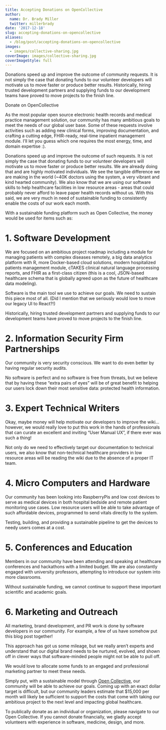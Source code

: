 ```yaml
---
title: Accepting Donations on OpenCollective
author:
  name: Dr. Brady Miller
  twitter: millerbrady
date: '2017-12-18'
slug: accepting-donations-on-opencollective
aliases:
  - /blog/post/accepting-donations-on-opencollective
images:
  - images/collective-sharing.jpg
coverImage: images/collective-sharing.jpg
coverImageStyle: full
---
```

Donations speed up and improve the outcome of community requests. It is not simply the case that donating funds to our volunteer developers will motivate us to move faster or produce better results. Historically, hiring trusted development partners and supplying funds to our development teams have proved to move projects to the finish line.
<!--more-->

<a href="https://opencollective.com/openemr" class="btn btn-lg btn-primary" style="text-decoration: none;"><i class="fa fa-heart"></i>Donate on OpenCollective</a>

As the most popular open source electronic health records and medical practice management solution, our community has many ambitious goals to meet the needs of our global user base. Some of these requests involve activities such as adding new clinical forms, improving documentation, and crafting a cutting edge, FHIR-ready, real-time inpatient management module. I’ll let you guess which one requires the most energy, time, and domain expertise :).

Donations speed up and improve the outcome of such requests. It is not simply the case that donating funds to our volunteer developers will motivate us to move faster or produce better results. We are already doing that and are highly motivated individuals. We see the tangible difference we are making in the world (~40K doctors using the system, a very vibrant and kind hearted community). We also know that we are using our software skills to help healthcare facilities in low resource areas - areas that could probably never afford to leave paper health records without us. With this said, we are very much in need of sustainable funding to consistently enable the costs of our work each month.

With a sustainable funding platform such as Open Collective, the money would be used for items such as:

# 1. Software Development
We are focused on an ambitious project roadmap including a module for managing patients with complex diseases remotely, a big data analytics platform with R, more Docker-based cloud solutions, modern hospitalized patients management module, cTAKES clinical natural language processing reports, and FHIR as a first-class citizen (this is a cool, JSON-based healthcare schema that is globally agreed upon as the future of healthcare data modeling).

Software is the main tool we use to achieve our goals. We need to sustain this piece most of all. (Did I mention that we seriously would love to move our legacy UI to React?!)

Historically, hiring trusted development partners and supplying funds to our development teams have proved to move projects to the finish line.

# 2. Information Security Firm Partnerships
Our community is very security conscious. We want to do even better by having regular security audits.

No software is perfect and no software is free from threats, but we believe that by having these “extra pairs of eyes” will be of great benefit to helping our users lock down their most sensitive data: protected health information.

# 3. Expert Technical Writers
Okay, maybe money will help motivate our developers to improve the wiki… however, we would really love to put this work in the hands of professionals that can curate an excellent and inviting “User Manual UX”, if there ever was such a thing!

Not only do we need to effectively target our documentation to technical users, we also know that non-technical healthcare providers in low resource areas will be reading the wiki due to the absence of a proper IT team.

# 4. Micro Computers and Hardware
Our community has been looking into RaspberryPis and low cost devices to serve as medical devices in both hospital bedside and remote patient monitoring use cases. Low resource users will be able to take advantage of such affordable devices, programmed to send vitals directly to the system.

Testing, building, and providing a sustainable pipeline to get the devices to needy users comes at a cost.

# 5. Conferences and Education
Members in our community have been attending and speaking at healthcare conferences and hackathons with a limited budget. We are also constantly engaged with university professors, attempting to introduce our system into more classrooms.

Without sustainable funding, we cannot continue to support these important scientific and academic goals.

# 6. Marketing and Outreach
All marketing, brand development, and PR work is done by software developers in our community. For example, a few of us have somehow put this blog post together!

This approach has got us some mileage, but we really aren’t experts and understand that our digital brand needs to be nurtured, evolved, and shown off in clever ways that software-minded people might not be able to pull off.

We would love to allocate some funds to an engaged and professional marketing partner to meet these needs.

Simply put, with a sustainable model through [Open Collective](https://opencollective.com/openemr), our community will be able to achieve our goals. Coming up with an exact dollar target is difficult, but our community leaders estimate that $15,000 per month will likely be sufficient to support the costs that come with taking our ambitious project to the next level and impacting global healthcare.

To publically donate as an individual or organization, please navigate to our Open Collective. If you cannot donate financially, we gladly accept volunteers with experience in software, medicine, design, and more. 
